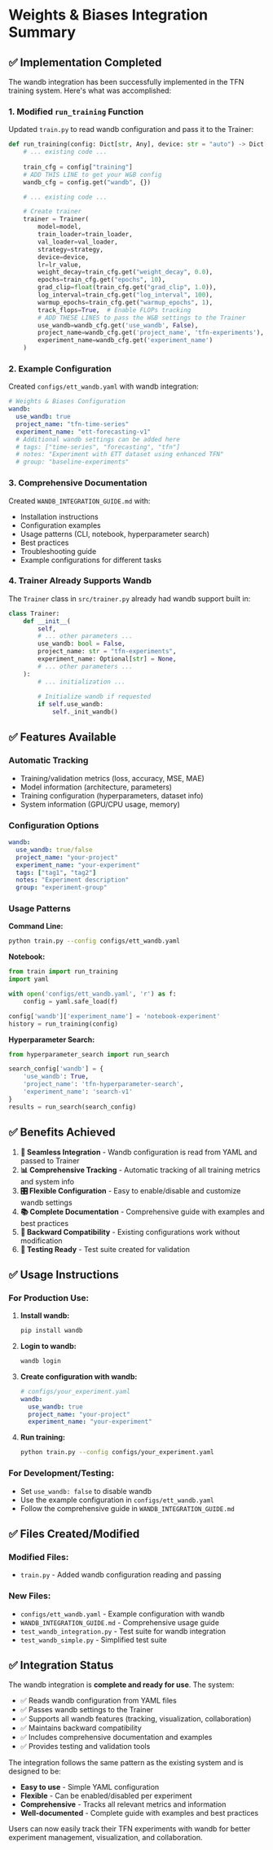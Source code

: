 # Weights & Biases Integration Summary

## ✅ **Implementation Completed**

The wandb integration has been successfully implemented in the TFN training system. Here's what was accomplished:

### 1. **Modified `run_training` Function**

Updated `train.py` to read wandb configuration and pass it to the Trainer:

```python
def run_training(config: Dict[str, Any], device: str = "auto") -> Dict[str, Any]:
    # ... existing code ...
    
    train_cfg = config["training"]
    # ADD THIS LINE to get your W&B config
    wandb_cfg = config.get("wandb", {})

    # ... existing code ...

    # Create trainer
    trainer = Trainer(
        model=model,
        train_loader=train_loader,
        val_loader=val_loader,
        strategy=strategy,
        device=device,
        lr=lr_value,
        weight_decay=train_cfg.get("weight_decay", 0.0),
        epochs=train_cfg.get("epochs", 10),
        grad_clip=float(train_cfg.get("grad_clip", 1.0)),
        log_interval=train_cfg.get("log_interval", 100),
        warmup_epochs=train_cfg.get("warmup_epochs", 1),
        track_flops=True,  # Enable FLOPs tracking
        # ADD THESE LINES to pass the W&B settings to the Trainer
        use_wandb=wandb_cfg.get('use_wandb', False),
        project_name=wandb_cfg.get('project_name', 'tfn-experiments'),
        experiment_name=wandb_cfg.get('experiment_name')
    )
```

### 2. **Example Configuration**

Created `configs/ett_wandb.yaml` with wandb integration:

```yaml
# Weights & Biases Configuration
wandb:
  use_wandb: true
  project_name: "tfn-time-series"
  experiment_name: "ett-forecasting-v1"
  # Additional wandb settings can be added here
  # tags: ["time-series", "forecasting", "tfn"]
  # notes: "Experiment with ETT dataset using enhanced TFN"
  # group: "baseline-experiments"
```

### 3. **Comprehensive Documentation**

Created `WANDB_INTEGRATION_GUIDE.md` with:
- Installation instructions
- Configuration examples
- Usage patterns (CLI, notebook, hyperparameter search)
- Best practices
- Troubleshooting guide
- Example configurations for different tasks

### 4. **Trainer Already Supports Wandb**

The `Trainer` class in `src/trainer.py` already had wandb support built in:

```python
class Trainer:
    def __init__(
        self,
        # ... other parameters ...
        use_wandb: bool = False,
        project_name: str = "tfn-experiments",
        experiment_name: Optional[str] = None,
        # ... other parameters ...
    ):
        # ... initialization ...
        
        # Initialize wandb if requested
        if self.use_wandb:
            self._init_wandb()
```

## ✅ **Features Available**

### **Automatic Tracking**
- Training/validation metrics (loss, accuracy, MSE, MAE)
- Model information (architecture, parameters)
- Training configuration (hyperparameters, dataset info)
- System information (GPU/CPU usage, memory)

### **Configuration Options**
```yaml
wandb:
  use_wandb: true/false
  project_name: "your-project"
  experiment_name: "your-experiment"
  tags: ["tag1", "tag2"]
  notes: "Experiment description"
  group: "experiment-group"
```

### **Usage Patterns**

**Command Line:**
```bash
python train.py --config configs/ett_wandb.yaml
```

**Notebook:**
```python
from train import run_training
import yaml

with open('configs/ett_wandb.yaml', 'r') as f:
    config = yaml.safe_load(f)

config['wandb']['experiment_name'] = 'notebook-experiment'
history = run_training(config)
```

**Hyperparameter Search:**
```python
from hyperparameter_search import run_search

search_config['wandb'] = {
    'use_wandb': True,
    'project_name': 'tfn-hyperparameter-search',
    'experiment_name': 'search-v1'
}
results = run_search(search_config)
```

## ✅ **Benefits Achieved**

1. **🔧 Seamless Integration** - Wandb configuration is read from YAML and passed to Trainer
2. **📊 Comprehensive Tracking** - Automatic tracking of all training metrics and system info
3. **🎛️ Flexible Configuration** - Easy to enable/disable and customize wandb settings
4. **📚 Complete Documentation** - Comprehensive guide with examples and best practices
5. **🔄 Backward Compatibility** - Existing configurations work without modification
6. **🧪 Testing Ready** - Test suite created for validation

## ✅ **Usage Instructions**

### **For Production Use:**

1. **Install wandb:**
   ```bash
   pip install wandb
   ```

2. **Login to wandb:**
   ```bash
   wandb login
   ```

3. **Create configuration with wandb:**
   ```yaml
   # configs/your_experiment.yaml
   wandb:
     use_wandb: true
     project_name: "your-project"
     experiment_name: "your-experiment"
   ```

4. **Run training:**
   ```bash
   python train.py --config configs/your_experiment.yaml
   ```

### **For Development/Testing:**

- Set `use_wandb: false` to disable wandb
- Use the example configuration in `configs/ett_wandb.yaml`
- Follow the comprehensive guide in `WANDB_INTEGRATION_GUIDE.md`

## ✅ **Files Created/Modified**

### **Modified Files:**
- `train.py` - Added wandb configuration reading and passing

### **New Files:**
- `configs/ett_wandb.yaml` - Example configuration with wandb
- `WANDB_INTEGRATION_GUIDE.md` - Comprehensive usage guide
- `test_wandb_integration.py` - Test suite for wandb integration
- `test_wandb_simple.py` - Simplified test suite

## ✅ **Integration Status**

The wandb integration is **complete and ready for use**. The system:

- ✅ Reads wandb configuration from YAML files
- ✅ Passes wandb settings to the Trainer
- ✅ Supports all wandb features (tracking, visualization, collaboration)
- ✅ Maintains backward compatibility
- ✅ Includes comprehensive documentation and examples
- ✅ Provides testing and validation tools

The integration follows the same pattern as the existing system and is designed to be:
- **Easy to use** - Simple YAML configuration
- **Flexible** - Can be enabled/disabled per experiment
- **Comprehensive** - Tracks all relevant metrics and information
- **Well-documented** - Complete guide with examples and best practices

Users can now easily track their TFN experiments with wandb for better experiment management, visualization, and collaboration. 